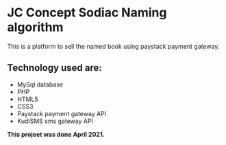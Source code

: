 # JC Concept Sodiac Naming algorithm

This is a platform to sell the named book using paystack payment gateway.

## Technology used are:

- MySql database
- PHP
- HTML5
- CSS3
- Paystack payment gateway API
- KudiSMS sms gateway API

**This projeet was done April 2021.**
